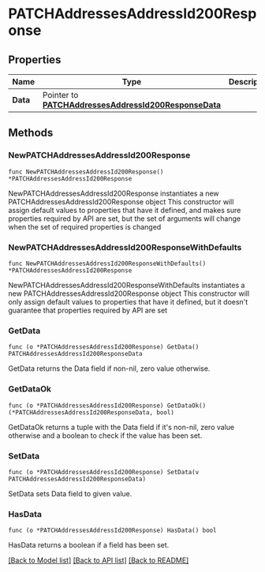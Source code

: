 # PATCHAddressesAddressId200Response

## Properties

Name | Type | Description | Notes
------------ | ------------- | ------------- | -------------
**Data** | Pointer to [**PATCHAddressesAddressId200ResponseData**](PATCHAddressesAddressId200ResponseData.md) |  | [optional] 

## Methods

### NewPATCHAddressesAddressId200Response

`func NewPATCHAddressesAddressId200Response() *PATCHAddressesAddressId200Response`

NewPATCHAddressesAddressId200Response instantiates a new PATCHAddressesAddressId200Response object
This constructor will assign default values to properties that have it defined,
and makes sure properties required by API are set, but the set of arguments
will change when the set of required properties is changed

### NewPATCHAddressesAddressId200ResponseWithDefaults

`func NewPATCHAddressesAddressId200ResponseWithDefaults() *PATCHAddressesAddressId200Response`

NewPATCHAddressesAddressId200ResponseWithDefaults instantiates a new PATCHAddressesAddressId200Response object
This constructor will only assign default values to properties that have it defined,
but it doesn't guarantee that properties required by API are set

### GetData

`func (o *PATCHAddressesAddressId200Response) GetData() PATCHAddressesAddressId200ResponseData`

GetData returns the Data field if non-nil, zero value otherwise.

### GetDataOk

`func (o *PATCHAddressesAddressId200Response) GetDataOk() (*PATCHAddressesAddressId200ResponseData, bool)`

GetDataOk returns a tuple with the Data field if it's non-nil, zero value otherwise
and a boolean to check if the value has been set.

### SetData

`func (o *PATCHAddressesAddressId200Response) SetData(v PATCHAddressesAddressId200ResponseData)`

SetData sets Data field to given value.

### HasData

`func (o *PATCHAddressesAddressId200Response) HasData() bool`

HasData returns a boolean if a field has been set.


[[Back to Model list]](../README.md#documentation-for-models) [[Back to API list]](../README.md#documentation-for-api-endpoints) [[Back to README]](../README.md)


